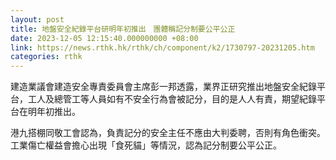 ```yaml
---
layout: post
title: 地盤安全紀錄平台研明年初推出　團體稱記分制要公平公正
date: 2023-12-05 12:15:40.000000000 +08:00
link: https://news.rthk.hk/rthk/ch/component/k2/1730797-20231205.htm
categories: rthk
---
```


建造業議會建造安全專責委員會主席彭一邦透露，業界正研究推出地盤安全紀錄平台，工人及總管工等人員如有不安全行為會被記分，目的是人人有責，期望紀錄平台在明年初推出。

港九搭棚同敬工會認為，負責記分的安全主任不應由大判委聘，否則有角色衝突。工業傷亡權益會擔心出現「食死貓」等情況，認為記分制要公平公正。
